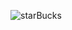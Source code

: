 ![starBucks](https://github.com/sikandarim/StarBucksApp/assets/121511084/bcb7bd49-b3e5-46de-b996-580b11a90afd)
